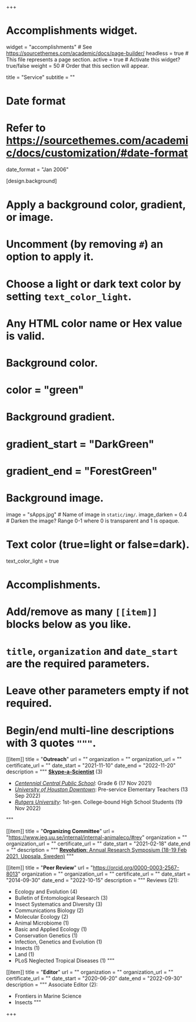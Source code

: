 +++
# Accomplishments widget.
widget = "accomplishments"  # See https://sourcethemes.com/academic/docs/page-builder/
headless = true  # This file represents a page section.
active = true  # Activate this widget? true/false
weight = 50  # Order that this section will appear.

title = "Service"
subtitle = ""

# Date format
#   Refer to https://sourcethemes.com/academic/docs/customization/#date-format
date_format = "Jan 2006"

[design.background]
  # Apply a background color, gradient, or image.
  #   Uncomment (by removing `#`) an option to apply it.
  #   Choose a light or dark text color by setting `text_color_light`.
  #   Any HTML color name or Hex value is valid.

  # Background color.
  # color = "green"
  
  # Background gradient.
  # gradient_start = "DarkGreen"
  # gradient_end = "ForestGreen"
  
  # Background image.
   image = "sApps.jpg"  # Name of image in `static/img/`.
   image_darken = 0.4  # Darken the image? Range 0-1 where 0 is transparent and 1 is opaque.

  # Text color (true=light or false=dark).
   text_color_light = true  
  
# Accomplishments.
#   Add/remove as many `[[item]]` blocks below as you like.
#   `title`, `organization` and `date_start` are the required parameters.
#   Leave other parameters empty if not required.
#   Begin/end multi-line descriptions with 3 quotes `"""`.

[[item]]
  title = "**Outreach**"
  url = ""
  organization = ""
  organization_url = ""
  certificate_url = ""
  date_start = "2021-11-10"
  date_end = "2022-11-20"
  description = """
  [**Skype-a-Scientist**](https://www.skypeascientist.com/) (3)
  
  * [*Centennial Central Public School*](https://centennialcentral.tvdsb.ca/en/index.aspx): Grade 6 (17 Nov 2021)
  * [*University of Houston Downtown*](https://www.uhd.edu/academics/public-service/urban-education/Pages/default.aspx): Pre-service Elementary Teachers (13 Sep 2022)
  * [*Rutgers University*](https://nbdiversity.rutgers.edu/): 1st-gen. College-bound High School Students (19 Nov 2022)
  
  
  
  
  
  """

[[item]]
  title = "**Organizing Committee**"
  url = "https://www.ieg.uu.se/internal/internal-animaleco/#rev"
  organization = ""
  organization_url = ""
  certificate_url = ""
  date_start = "2021-02-18"
  date_end = ""
  description = """
  [**Revolution**: Annual Research Symposium (18-19 Feb 2021, Uppsala, Sweden)](files/Revolution_2021_Schedule.pdf)
  """

[[item]]
  title = "**Peer Review**"
  url = "https://orcid.org/0000-0003-2567-8013"
  organization = ""
  organization_url = ""
  certificate_url = ""
  date_start = "2014-09-30"
  date_end = "2022-10-15"
  description = """
  Reviews (21):
  
  * Ecology and Evolution (4)  
  * Bulletin of Entomological Research (3)  
  * Insect Systematics and Diversity (3)  
  * Communications Biology (2)  
  * Molecular Ecology (2)  
  * Animal Microbiome (1)  
  * Basic and Applied Ecology (1)
  * Conservation Genetics (1)
  * Infection, Genetics and Evolution (1)  
  * Insects (1)  
  * Land (1)  
  * PLoS Neglected Tropical Diseases (1)
  """
  
[[item]]
  title = "**Editor**"
  url = ""
  organization = ""
  organization_url = ""
  certificate_url = ""
  date_start = "2020-06-20"
  date_end = "2022-09-30"
  description = """
  Associate Editor (2):
  
  * Frontiers in Marine Science
  * Insects
  """

+++
